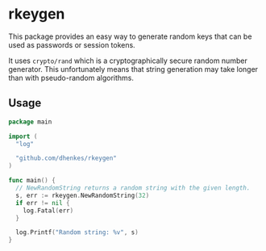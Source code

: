 # rkeygen

This package provides an easy way to generate random keys that can be used
as passwords or session tokens.

It uses `crypto/rand` which is a cryptographically secure random number
generator. This unfortunately means that string generation may take longer than
with pseudo-random algorithms.

## Usage

```go
package main

import (
  "log"

  "github.com/dhenkes/rkeygen"
)

func main() {
  // NewRandomString returns a random string with the given length.
  s, err := rkeygen.NewRandomString(32)
  if err != nil {
    log.Fatal(err)
  }

  log.Printf("Random string: %v", s)
}
```